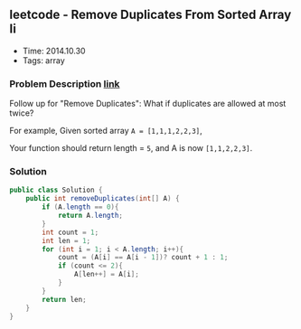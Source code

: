 ## leetcode - Remove Duplicates From Sorted Array Ii
- Time: 2014.10.30
- Tags: array

### Problem Description [link][1]
Follow up for "Remove Duplicates":
What if duplicates are allowed at most twice?

For example,
Given sorted array `A = [1,1,1,2,2,3]`,

Your function should return length = `5`, and A is now `[1,1,2,2,3]`.

### Solution
```java
public class Solution {
    public int removeDuplicates(int[] A) {
        if (A.length == 0){
            return A.length;
        }
        int count = 1;
        int len = 1;
        for (int i = 1; i < A.length; i++){
            count = (A[i] == A[i - 1])? count + 1 : 1;
            if (count <= 2){
                A[len++] = A[i];
            }
        }
        return len;
    }
}
```

[1]: https://oj.leetcode.com/problems/remove-duplicates-from-sorted-array-ii/ "remove-duplicates-from-sorted-array-ii"

